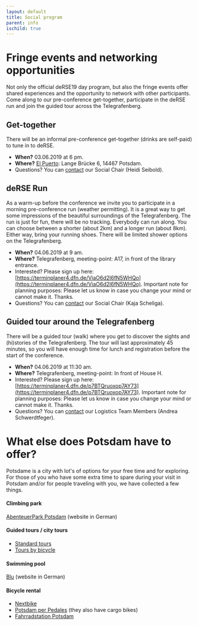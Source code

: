```yaml
--- 
layout: default 
title: Social program
parent: info
ischild: true
---
```


# Fringe events and networking opportunities

Not only the official deRSE19 day program, but also the fringe events offer shared experiences and the opportunity to network with other participants. Come along to our pre-conference get-together, participate in the deRSE run and join the guided tour across the Telegrafenberg. 

## Get-together
There will be an informal pre-conference get-together (drinks are self-paid) to tune in to deRSE.  

- **When?** 03.06.2019 at 6 pm.
- **Where?** [El Puerto](http://www.elpuerto.de): Lange Brücke 6, 14467 Potsdam.
- Questions? You can [contact](https://www.de-rse.org/en/conf2019/contact.html) our Social Chair (Heidi Seibold).  

## deRSE Run
As a warm-up before the conference we invite you to participate in a morning pre-conference run (weather permitting). It is a great way to get some impressions of the beautiful surroundings of the Telegrafenberg. The run is just for fun, there will be no tracking. Everybody can run along. You can choose between a shorter (about 2km) and a longer run (about 8km). Either way, bring your running shoes. 
There will be limited shower options on the Telegrafenberg. 

- **When?** 04.06.2019 at 9 am. 
- **Where?** Telegrafenberg, meeting-point: A17, in front of the library entrance.
- Interested? Please sign up here: [https://terminplaner4.dfn.de/ViaO6d2l6fN5WHQo](https://terminplaner4.dfn.de/ViaO6d2l6fN5WHQo). Important note for planning purposes: Please let us know in case you change your mind or cannot make it. Thanks. 
- Questions? You can [contact](https://www.de-rse.org/en/conf2019/contact.html) our Social Chair (Kaja Scheliga).  

## Guided tour around the Telegrafenberg
There will be a guided tour (walk) where you get to discover the sights and (hi)stories of the Telegrafenberg. The tour will last approximately 45 minutes, so you will have enough time for lunch and registration before the start of the conference. 

- **When?** 04.06.2019 at 11:30 am. 
- **Where?** Telegrafenberg, meeting-point: In front of House H. 
- Interested? Please sign up here: [https://terminplaner4.dfn.de/p7BTQruoxop7AY73](https://terminplaner4.dfn.de/p7BTQruoxop7AY73). Important note for planning purposes: Please let us know in case you change your mind or cannot make it. Thanks. 
- Questions? You can [contact](https://www.de-rse.org/en/conf2019/contact.html) our Logistics Team Members (Andrea Schwerdtfeger).



# What else does Potsdam have to offer?

Potsdame is a city with lot's of options for your free time and for exploring.
For those of you who have some extra time to spare during your visit in Potsdam and/or for people traveling with you, we have collected a few things.


#### Climbing park
[AbenteuerPark Potsdam](https://www.abenteuerpark.de/home) (website in German)

#### Guided tours / city tours
- [Standard tours](https://www.potsdam-tourism.com/en/home)
- [Tours by bicycle](http://potsdam-per-pedales.de/startpage/) 

#### Swimming pool 
[Blu](https://www.swp-potsdam.de/de/b%C3%A4der/blu-das-sport-und-freizeitbad/) (website in German)

#### Bicycle rental
- [Nextbike](https://www.nextbike.de/en/)
- [Potsdam per Pedales](http://potsdam-per-pedales.de/startpage/) (they also have cargo bikes)
- [Fahrradstation Potsdam](http://www.fahrradstationpotsdam.de/)
